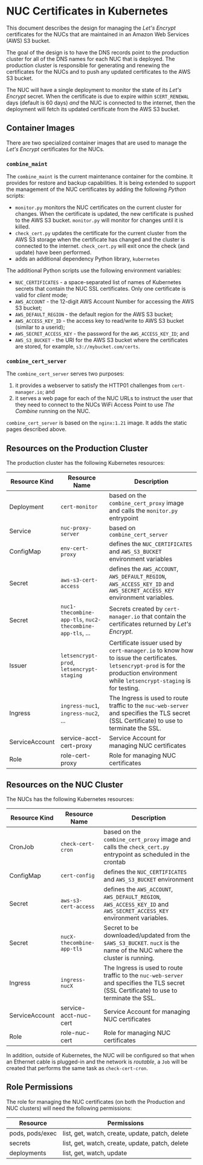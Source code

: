 # NUC Certificates in Kubernetes

This document describes the design for managing the _Let's Encrypt_ certificates for the NUCs that are maintained in an
Amazon Web Services (AWS) S3 bucket.

The goal of the design is to have the DNS records point to the production cluster for all of the DNS names for each NUC
that is deployed. The production cluster is responsible for generating and renewing the certificates for the NUCs and to
push any updated certificates to the AWS S3 bucket.

The NUC will have a single deployment to monitor the state of its _Let's Encrypt_ secret. When the certificate is due to
expire within `$CERT_RENEWAL` days (default is 60 days) _and_ the NUC is connected to the internet, then the deployment
will fetch its updated certificate from the AWS S3 bucket.

## Container Images

There are two specialized container images that are used to manage the _Let's Encrypt_ certificates for the NUCs.

### `combine_maint`

The `combine_maint` is the current maintenance container for the combine. It provides for restore and backup
capabilities. It is being extended to support the management of the NUC certificates by adding the following _Python_
scripts:

- `monitor.py` monitors the NUC certificates on the current cluster for changes. When the certificate is updated, the
  new certificate is pushed to the AWS S3 bucket. `monitor.py` will monitor for changes until it is killed.
- `check_cert.py` updates the certificate for the current cluster from the AWS S3 storage when the certificate has
  changed and the cluster is connected to the internet. `check_cert.py` will exit once the check (and update) have been
  performed.
- adds an additional dependency Python library, `kubernetes`

The additional Python scripts use the following environment variables:

- `NUC_CERTIFICATES` - a space-separated list of names of Kubernetes secrets that contain the NUC SSL certificates. Only
  one certificate is valid for _client_ mode;
- `AWS_ACCOUNT` - the 12-digit AWS Account Number for accessing the AWS S3 bucket;
- `AWS_DEFAULT_REGION` - the default region for the AWS S3 bucket;
- `AWS_ACCESS_KEY_ID` - the access key to read/write to AWS S3 bucket (similar to a userid);
- `AWS_SECRET_ACCESS_KEY` - the password for the `AWS_ACCESS_KEY_ID`; and
- `AWS_S3_BUCKET` - the URI for the AWS S3 bucket where the certificates are stored, for example,
  `s3://mybucket.com/certs`.

### `combine_cert_server`

The `combine_cert_server` serves two purposes:

1. it provides a webserver to satisfy the HTTP01 challenges from `cert-manager.io`; and
2. it serves a web page for each of the NUC URLs to instruct the user that they need to connect to the NUCs WiFi Access
   Point to use _The Combine_ running on the NUC.

`combine_cert_server` is based on the `nginx:1.21` image. It adds the static pages described above.

## Resources on the Production Cluster

The production cluster has the following Kubernetes resources:

| Resource Kind  | Resource Name                                             | Description                                                                                                                                                                          |
| -------------- | --------------------------------------------------------- | ------------------------------------------------------------------------------------------------------------------------------------------------------------------------------------ |
| Deployment     | `cert-monitor`                                            | based on the `combine_cert_proxy` image and calls the `monitor.py` entrypoint                                                                                                        |
| Service        | `nuc-proxy-server`                                        | based on `combine_cert_server`                                                                                                                                                       |
| ConfigMap      | `env-cert-proxy`                                          | defines the `NUC_CERTIFICATES` and `AWS_S3_BUCKET` environment variables                                                                                                             |
| Secret         | `aws-s3-cert-access`                                      | defines the `AWS_ACCOUNT`, `AWS_DEFAULT_REGION`, `AWS_ACCESS_KEY_ID` and `AWS_SECRET_ACCESS_KEY` environment variables.                                                              |
| Secret         | `nuc1-thecombine-app-tls`, `nuc2-thecombine-app-tls`, ... | Secrets created by `cert-manager.io` that contain the certificates returned by _Let's Encrypt_.                                                                                      |
| Issuer         | `letsencrypt-prod`, `letsencrypt-staging`                 | Certificate issuer used by `cert-manager.io` to know how to issue the certificates. `letsencrypt-prod` is for the production environment while `letsencrypt-staging` is for testing. |
| Ingress        | `ingress-nuc1`, `ingress-nuc2`, ...                       | The Ingress is used to route traffic to the `nuc-web-server` and specifies the TLS secret (SSL Certificate) to use to terminate the SSL.                                             |
| ServiceAccount | service-acct-cert-proxy                                   | Service Account for managing NUC certificates                                                                                                                                        |
| Role           | role-cert-proxy                                           | Role for managing NUC certificates                                                                                                                                                   |

## Resources on the NUC Cluster

The NUCs has the following Kubernetes resources:

| Resource Kind  | Resource Name             | Description                                                                                                                              |
| -------------- | ------------------------- | ---------------------------------------------------------------------------------------------------------------------------------------- |
| CronJob        | `check-cert-cron`         | based on the `combine_cert_proxy` image and calls the `check_cert.py` entrypoint as scheduled in the crontab                             |
| ConfigMap      | `cert-config`             | defines the `NUC_CERTIFICATES` and `AWS_S3_BUCKET` environment                                                                           |
| Secret         | `aws-s3-cert-access`      | defines the `AWS_ACCOUNT`, `AWS_DEFAULT_REGION`, `AWS_ACCESS_KEY_ID` and `AWS_SECRET_ACCESS_KEY` environment variables.                  |
| Secret         | `nucX-thecombine-app-tls` | Secret to be downloaded/updated from the `$AWS_S3_BUCKET`. `nucX` is the name of the NUC where the cluster is running.                   |
| Ingress        | `ingress-nucX`            | The Ingress is used to route traffic to the `nuc-web-server` and specifies the TLS secret (SSL Certificate) to use to terminate the SSL. |
| ServiceAccount | service-acct-nuc-cert     | Service Account for managing NUC certificates                                                                                            |
| Role           | role-nuc-cert             | Role for managing NUC certificates                                                                                                       |

In addition, outside of Kubernetes, the NUC will be configured so that when an Ethernet cable is plugged-in and the
network is _routable_, a `Job` will be created that performs the same task as `check-cert-cron`.

## Role Permissions

The role for managing the NUC certificates (on both the Production and NUC clusters) will need the following
permissions:

| Resource        | Permissions                                     |
| --------------- | ----------------------------------------------- |
| pods, pods/exec | list, get, watch, create, update, patch, delete |
| secrets         | list, get, watch, create, update, patch, delete |
| deployments     | list, get, watch, update                        |
